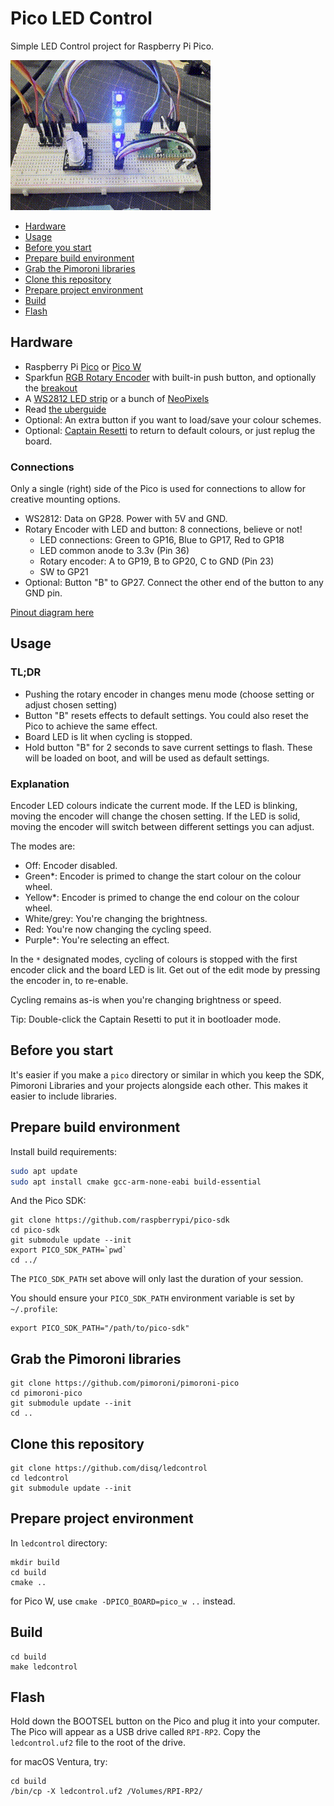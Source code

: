 # Pico LED Control

Simple LED Control project for Raspberry Pi Pico.

![image](./doc/cycle.gif)

- [Hardware](#hardware)
- [Usage](#usage)
- [Before you start](#before-you-start)
- [Prepare build environment](#prepare-build-environment)
- [Grab the Pimoroni libraries](#grab-the-pimoroni-libraries)
- [Clone this repository](#clone-this-repository)
- [Prepare project environment](#prepare-project-environment)
- [Build](#build)
- [Flash](#flash)

## Hardware

- Raspberry Pi [Pico](https://shop.pimoroni.com/products/raspberry-pi-pico) or [Pico W](https://shop.pimoroni.com/products/raspberry-pi-pico-w)
- Sparkfun [RGB Rotary Encoder](https://shop.pimoroni.com/products/rotary-encoder-illuminated-rgb) with built-in push button, and optionally the [breakout](https://shop.pimoroni.com/products/sparkfun-rotary-encoder-breakout-illuminated-rg-rgb)
- A [WS2812 LED strip](https://shop.pimoroni.com/collections/components?tags=LED%20Strip) or a bunch of [NeoPixels](https://www.adafruit.com/category/168)
- Read [the uberguide](https://learn.adafruit.com/adafruit-neopixel-uberguide)
- Optional: An extra button if you want to load/save your colour schemes.
- Optional: [Captain Resetti](https://shop.pimoroni.com/products/captain-resetti-pico-reset-button) to return to default colours, or just replug the board.

### Connections

Only a single (right) side of the Pico is used for connections to allow for creative mounting options.

- WS2812: Data on GP28. Power with 5V and GND.
- Rotary Encoder with LED and button: 8 connections, believe or not!
  - LED connections: Green to GP16, Blue to GP17, Red to GP18
  - LED common anode to 3.3v (Pin 36)
  - Rotary encoder: A to GP19, B to GP20, C to GND (Pin 23)
  - SW to GP21
- Optional: Button "B" to GP27. Connect the other end of the button to any GND pin.

[Pinout diagram here](./doc/pinout.png)

## Usage

### TL;DR
- Pushing the rotary encoder in changes menu mode (choose setting or adjust chosen setting)
- Button "B" resets effects to default settings. You could also reset the Pico to achieve the same effect.
- Board LED is lit when cycling is stopped.
- Hold button "B" for 2 seconds to save current settings to flash. These will be loaded on boot, and will be used as default settings.

### Explanation

Encoder LED colours indicate the current mode. If the LED is blinking, moving the encoder will change the chosen setting. If the LED is solid, moving the encoder will switch between different settings you can adjust.

The modes are:

- Off: Encoder disabled.
- Green*: Encoder is primed to change the start colour on the colour wheel.
- Yellow*: Encoder is primed to change the end colour on the colour wheel.
- White/grey: You're changing the brightness.
- Red: You're now changing the cycling speed.
- Purple*: You're selecting an effect.

In the `*` designated modes, cycling of colours is stopped with the first encoder click and the board LED is lit. Get out of the edit mode by pressing the encoder in, to re-enable.

Cycling remains as-is when you're changing brightness or speed.

Tip: Double-click the Captain Resetti to put it in bootloader mode.

## Before you start

It's easier if you make a `pico` directory or similar in which you keep the SDK, Pimoroni Libraries and your projects alongside each other. This makes it easier to include libraries.

## Prepare build environment

Install build requirements:

```bash
sudo apt update
sudo apt install cmake gcc-arm-none-eabi build-essential
```

And the Pico SDK:

```
git clone https://github.com/raspberrypi/pico-sdk
cd pico-sdk
git submodule update --init
export PICO_SDK_PATH=`pwd`
cd ../
```

The `PICO_SDK_PATH` set above will only last the duration of your session.

You should ensure your `PICO_SDK_PATH` environment variable is set by `~/.profile`:

```
export PICO_SDK_PATH="/path/to/pico-sdk"
```

## Grab the Pimoroni libraries

```
git clone https://github.com/pimoroni/pimoroni-pico
cd pimoroni-pico
git submodule update --init
cd ..
```

## Clone this repository

```
git clone https://github.com/disq/ledcontrol
cd ledcontrol
git submodule update --init
```

## Prepare project environment

In `ledcontrol` directory:

```
mkdir build
cd build
cmake ..
```

for Pico W, use `cmake -DPICO_BOARD=pico_w ..` instead.

## Build

```
cd build
make ledcontrol
```

## Flash

Hold down the BOOTSEL button on the Pico and plug it into your computer. The Pico will appear as a USB drive called `RPI-RP2`. Copy the `ledcontrol.uf2` file to the root of the drive.

for macOS Ventura, try:
```
cd build
/bin/cp -X ledcontrol.uf2 /Volumes/RPI-RP2/
```
